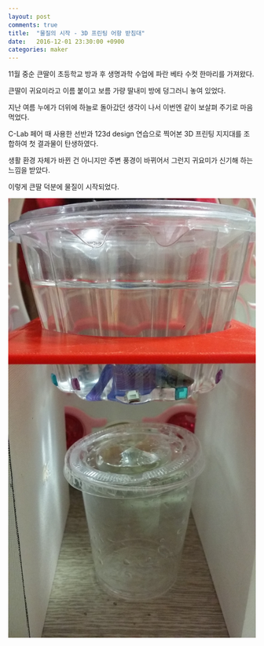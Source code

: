 ```yaml
---
layout: post
comments: true
title:  "물질의 시작 - 3D 프린팅 어항 받침대"
date:   2016-12-01 23:30:00 +0900
categories: maker
---
```

11월 중순 큰딸이 초등학교 방과 후 생명과학 수업에 파란 베타 수컷 한마리를 가져왔다.

큰딸이 귀요미라고 이름 붙이고 보름 가량 딸내미 방에 덩그러니 놓여 있었다.

지난 여름 누에가 더위에 하늘로 돌아갔던 생각이 나서 이번엔 같이 보살펴 주기로 마음 먹었다.

C-Lab 페어 때 사용한 선반과 123d design 연습으로 찍어본 3D 프린팅 지지대를 조합하여 첫 결과물이 탄생하였다.

생활 환경 자체가 바뀐 건 아니지만 주변 풍경이 바뀌어서 그런지 귀요미가 신기해 하는 느낌을 받았다. 

이렇게 큰딸 덕분에 물질이 시작되었다.

![3D 프린팅 어항 받침대 #2](/assets/20161201_230740.jpg)

